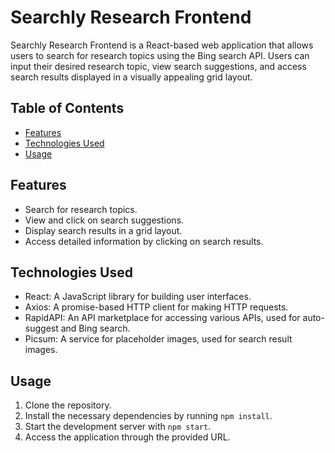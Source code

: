 # Searchly Research Frontend

Searchly Research Frontend is a React-based web application that allows users to search for research topics using the Bing search API. Users can input their desired research topic, view search suggestions, and access search results displayed in a visually appealing grid layout.

## Table of Contents

- [Features](#features)
- [Technologies Used](#technologies-used)
- [Usage](#usage)


## Features

- Search for research topics.
- View and click on search suggestions.
- Display search results in a grid layout.
- Access detailed information by clicking on search results.

## Technologies Used

- React: A JavaScript library for building user interfaces.
- Axios: A promise-based HTTP client for making HTTP requests.
- RapidAPI: An API marketplace for accessing various APIs, used for auto-suggest and Bing search.
- Picsum: A service for placeholder images, used for search result images.

## Usage

1. Clone the repository.
2. Install the necessary dependencies by running `npm install`.
3. Start the development server with `npm start`.
4. Access the application through the provided URL.


